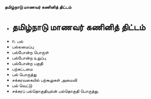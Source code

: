 **தமிழ்நாடு மாணவர் கணினித் திட்டம்**
- # தமிழ்நாடு மாணவர் கணினித் திட்டம்
- n. பல்
- பல்லமைப்பு
- பல்போன்ற பொருள்
- பல்போன்ற உறுப்பு
- பல்போன்ற பகுதி
- பற்கட்டமை
- பல் பொருத்து
- சக்கரவகையில் பற்கூறுகள் அமைவி
- பல் வெட்டு
- சக்கரப் பல்தொகுதியுல்ன் பல்தொகுதி பொருத்து.

